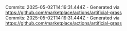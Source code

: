 Commits: 2025-05-02T14:19:31.444Z - Generated via https://github.com/marketplace/actions/artificial-grass
<br>
Commits: 2025-05-02T14:19:31.444Z - Generated via https://github.com/marketplace/actions/artificial-grass
<br>
